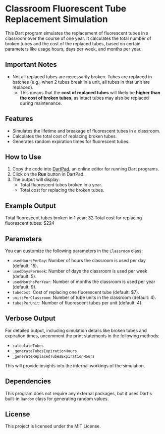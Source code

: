 # Classroom Fluorescent Tube Replacement Simulation

This Dart program simulates the replacement of fluorescent tubes in a classroom over the course of one year. It calculates the total number of broken tubes and the cost of the replaced tubes, based on certain parameters like usage hours, days per week, and months per year.

## Important Notes
- Not all replaced tubes are necessarily broken. Tubes are replaced in batches (e.g., when 2 tubes break in a unit, all tubes in that unit are replaced).  
  - This means that the **cost of replaced tubes** will likely be **higher than the cost of broken tubes**, as intact tubes may also be replaced during maintenance.

## Features
- Simulates the lifetime and breakage of fluorescent tubes in a classroom.
- Calculates the total cost of replacing broken tubes.
- Generates random expiration times for fluorescent tubes.

## How to Use
1. Copy the code into [DartPad](https://dartpad.dev/), an online editor for running Dart programs.
2. Click on the **Run** button in DartPad.
3. The output will display:
   - Total fluorescent tubes broken in a year.
   - Total cost for replacing the broken tubes.

## Example Output
Total fluorescent tubes broken in 1 year: 32
Total cost for replacing fluorescent tubes: $224

## Parameters
You can customize the following parameters in the `Classroom` class:
- `usedHoursPerDay`: Number of hours the classroom is used per day (default: 15).
- `usedDaysPerWeek`: Number of days the classroom is used per week (default: 5).
- `usedMonthsPerYear`: Number of months the classroom is used per year (default: 9).
- `tubeCost`: Cost of replacing one fluorescent tube (default: \$7).
- `unitsPerClassroom`: Number of tube units in the classroom (default: 4).
- `tubesPerUnit`: Number of fluorescent tubes per unit (default: 4).

## Verbose Output
For detailed output, including simulation details like broken tubes and expiration times, uncomment the print statements in the following methods:
- `calculateTubes`
- `_generateTubesExpirationHours`
- `_generateReplacedTubesExpirationHours`

This will provide insights into the internal workings of the simulation.

## Dependencies
This program does not require any external packages, but it uses Dart's built-in `Random` class for generating random values.

## License
This project is licensed under the MIT License.
